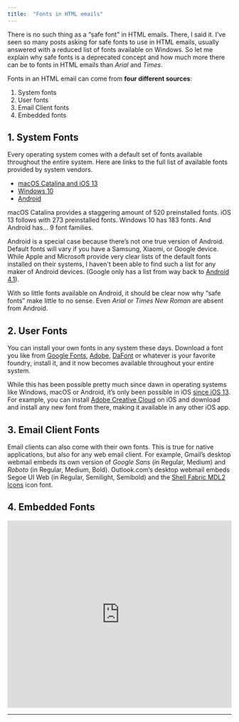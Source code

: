 ```yaml
---
title:  "Fonts in HTML emails"
---
```


There is no such thing as a “safe font” in HTML emails. There, I said it. I’ve seen so many posts asking for safe fonts to use in HTML emails, usually answered with a reduced list of fonts available on Windows. So let me explain why safe fonts is a deprecated concept and how much more there can be to fonts in HTML emails than _Arial_ and _Times_.

Fonts in an HTML email can come from **four different sources**:

1. System fonts
2. User fonts
3. Email Client fonts
4. Embedded fonts

## 1. System Fonts

Every operating system comes with a default set of fonts available throughout the entire system. Here are links to the full list of available fonts provided by system vendors.

* [macOS Catalina and iOS 13](https://developer.apple.com/fonts/system-fonts/)
* [Windows 10](https://docs.microsoft.com/en-us/typography/fonts/windows_10_font_list)
* [Android](https://android.googlesource.com/platform/frameworks/base/+/refs/heads/master/data/fonts/fonts.xml)

macOS Catalina provides a staggering amount of 520 preinstalled fonts. iOS 13 follows with 273 preinstalled fonts. Windows 10 has 183 fonts. And Android has… 9 font families.

Android is a special case because there’s not one true version of Android. Default fonts will vary if you have a Samsung, Xiaomi, or Google device. While Apple and Microsoft provide very clear lists of the default fonts installed on their systems, I haven't been able to find such a list for any maker of Android devices. (Google only has a list from way back to [Android 4.1](https://developer.android.com/about/versions/android-4.1.html#Fonts)).

With so little fonts available on Android, it should be clear now why “safe fonts” make little to no sense. Even _Arial_ or _Times New Roman_ are absent from Android.

## 2. User Fonts

You can install your own fonts in any system these days. Download a font you like from [Google Fonts](https://fonts.google.com), [Adobe](https://fonts.adobe.com/), [DaFont](https://www.dafont.com/) or whatever is your favorite foundry, install it, and it now becomes available throughout your entire system.

While this has been possible pretty much since dawn in operating systems like Windows, macOS or Android, it’s only been possible in iOS [since iOS 13](https://support.apple.com/en-us/HT210393#:~:text=Custom%20fonts). For example, you can install [Adobe Creative Cloud](https://apps.apple.com/us/app/adobe-creative-cloud/id852473028) on iOS and download and install any new font from there, making it available in any other iOS app.

## 3. Email Client Fonts

Email clients can also come with their own fonts. This is true for native applications, but also for any web email client. For example, Gmail’s desktop webmail embeds its own version of _Google Sans_ (in Regular, Medium) and _Roboto_ (in Regular, Medium, Bold). Outlook.com’s desktop webmail embeds Segoe UI Web (in Regular, Semilight, Semibold) and the [Shell Fabric MDL2 Icons](https://docs.microsoft.com/en-us/windows/uwp/design/style/segoe-ui-symbol-font) icon font.

## 4. Embedded Fonts

<iframe src="https://embed.caniemail.com/css-at-font-face/" width="640" height="420" style="width:100%; max-width:640px; border:none;" loading="lazy"></iframe>

---